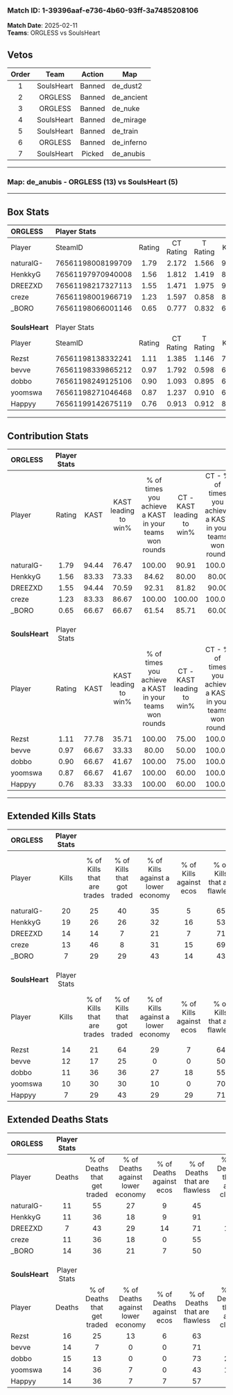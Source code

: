 ### Match ID: 1-39396aaf-e736-4b60-93ff-3a7485208106  
**Match Date**: 2025-02-11  
**Teams**: ORGLESS vs SoulsHeart  

## Vetos  

| Order | Team | Action | Map |
| :---: | :--: | :----: | --- |
| 1 | SoulsHeart | Banned | de_dust2 |
| 2 | ORGLESS | Banned | de_ancient |
| 3 | ORGLESS | Banned | de_nuke |
| 4 | SoulsHeart | Banned | de_mirage |
| 5 | SoulsHeart | Banned | de_train |
| 6 | ORGLESS | Banned | de_inferno |
| 7 | SoulsHeart | Picked | de_anubis |

---  

### **Map**: de_anubis - ORGLESS (13) vs SoulsHeart (5)  
---  

## Box Stats  

| **ORGLESS**    | Player Stats      |        |           |          |       |       |       |         |        |      |     |
| :- | :- | :-: | :-: | :-: | :-: | :-: | :-: | :-: | :-: | :-: | :-: |
| Player         | SteamID           | Rating | CT Rating | T Rating | KAST  |  ADR  | Kills | Assists | Deaths | K/D  | HS% |
| naturalG-      | 76561198008199709 |  1.79  |   2.172   |  1.566   | 94.44 | 119.9 |  20   |    4    |   11   | 1.82 | 55  |
| HenkkyG        | 76561197970940008 |  1.56  |   1.812   |  1.419   | 83.33 | 93.9  |  19   |    1    |   11   | 1.73 | 57  |
| DREEZXD        | 76561198217327113 |  1.55  |   1.471   |  1.975   | 94.44 | 91.9  |  14   |    7    |   7    | 2.00 | 64  |
| creze          | 76561198001966719 |  1.23  |   1.597   |  0.858   | 83.33 | 71.6  |  13   |    6    |   11   | 1.18 | 46  |
| _BORO          | 76561198066001146 |  0.65  |   0.777   |  0.832   | 66.67 | 46.8  |   7   |    5    |   14   | 0.50 | 28  |
|                |                   |        |           |          |       |       |       |         |        |      |     |
|                |                   |        |           |          |       |       |       |         |        |      |     |
|                |                   |        |           |          |       |       |       |         |        |      |     |
| **SoulsHeart** | Player Stats      |        |           |          |       |       |       |         |        |      |     |
| Player         | SteamID           | Rating | CT Rating | T Rating | KAST  |  ADR  | Kills | Assists | Deaths | K/D  | HS% |
| Rezst          | 76561198138332241 |  1.11  |   1.385   |  1.146   | 77.78 | 83.7  |  14   |    2    |   16   | 0.88 | 50  |
| bevve          | 76561198339865212 |  0.97  |   1.792   |  0.598   | 66.67 | 78.5  |  12   |    1    |   14   | 0.86 | 75  |
| dobbo          | 76561198249125106 |  0.90  |   1.093   |  0.895   | 66.67 | 78.3  |  11   |    3    |   15   | 0.73 | 36  |
| yoomswa        | 76561198271046468 |  0.87  |   1.237   |  0.910   | 66.67 | 70.9  |  10   |    5    |   14   | 0.71 | 60  |
| Happyy         | 76561199142675119 |  0.76  |   0.913   |  0.912   | 83.33 | 48.9  |   7   |    3    |   14   | 0.50 | 57  |
---  

## Contribution Stats  

| **ORGLESS**    | Player Stats |       |                      |                                                        |                           |                                                             |                          |                                                            |
| :- | :-: | :-: | :-: | :-: | :-: | :-: | :-: | :-: |
| Player         |    Rating    | KAST  | KAST leading to win% | % of times you achieve a KAST in your teams won rounds | CT - KAST leading to win% | CT - % of times you achieve a KAST in your teams won rounds | T - KAST leading to win% | T - % of times you achieve a KAST in your teams won rounds |
| naturalG-      |     1.79     | 94.44 |        76.47         |                         100.00                         |           90.91           |                           100.00                            |          50.00           |                           100.00                           |
| HenkkyG        |     1.56     | 83.33 |        73.33         |                         84.62                          |           80.00           |                            80.00                            |          60.00           |                           100.00                           |
| DREEZXD        |     1.55     | 94.44 |        70.59         |                         92.31                          |           81.82           |                            90.00                            |          50.00           |                           100.00                           |
| creze          |     1.23     | 83.33 |        86.67         |                         100.00                         |          100.00           |                           100.00                            |          60.00           |                           100.00                           |
| _BORO          |     0.65     | 66.67 |        66.67         |                         61.54                          |           85.71           |                            60.00                            |          40.00           |                           66.67                            |
|                |              |       |                      |                                                        |                           |                                                             |                          |                                                            |
|                |              |       |                      |                                                        |                           |                                                             |                          |                                                            |
|                |              |       |                      |                                                        |                           |                                                             |                          |                                                            |
| **SoulsHeart** | Player Stats |       |                      |                                                        |                           |                                                             |                          |                                                            |
| Player         |    Rating    | KAST  | KAST leading to win% | % of times you achieve a KAST in your teams won rounds | CT - KAST leading to win% | CT - % of times you achieve a KAST in your teams won rounds | T - KAST leading to win% | T - % of times you achieve a KAST in your teams won rounds |
| Rezst          |     1.11     | 77.78 |        35.71         |                         100.00                         |           75.00           |                           100.00                            |          20.00           |                           100.00                           |
| bevve          |     0.97     | 66.67 |        33.33         |                         80.00                          |           50.00           |                           100.00                            |          16.67           |                           50.00                            |
| dobbo          |     0.90     | 66.67 |        41.67         |                         100.00                         |           75.00           |                           100.00                            |          25.00           |                           100.00                           |
| yoomswa        |     0.87     | 66.67 |        41.67         |                         100.00                         |           60.00           |                           100.00                            |          28.57           |                           100.00                           |
| Happyy         |     0.76     | 83.33 |        33.33         |                         100.00                         |           60.00           |                           100.00                            |          20.00           |                           100.00                           |
---  

## Extended Kills Stats  

| **ORGLESS**    | Player Stats |                            |                            |                                    |                         |                              |                                 |                                       |                    |           |
| :- | :-: | :-: | :-: | :-: | :-: | :-: | :-: | :-: | :-: | :-: |
| Player         |    Kills     | % of Kills that are trades | % of Kills that got traded | % of Kills against a lower economy | % of Kills against ecos | % of Kills that are flawless | % of Kills that are close duels | % of Kills that are assisted by flash | Pistol Round Kills | AWP Kills |
| naturalG-      |      20      |             25             |             40             |                 35                 |            5            |              65              |                0                |                   0                   |         2          |     0     |
| HenkkyG        |      19      |             26             |             26             |                 32                 |           16            |              53              |                5                |                   5                   |         1          |     0     |
| DREEZXD        |      14      |             14             |             7              |                 21                 |            7            |              71              |                7                |                   0                   |         4          |     0     |
| creze          |      13      |             46             |             8              |                 31                 |           15            |              69              |               23                |                   8                   |         3          |     0     |
| _BORO          |      7       |             29             |             29             |                 43                 |           14            |              43              |               14                |                   0                   |         0          |     0     |
|                |              |                            |                            |                                    |                         |                              |                                 |                                       |                    |           |
|                |              |                            |                            |                                    |                         |                              |                                 |                                       |                    |           |
|                |              |                            |                            |                                    |                         |                              |                                 |                                       |                    |           |
| **SoulsHeart** | Player Stats |                            |                            |                                    |                         |                              |                                 |                                       |                    |           |
| Player         |    Kills     | % of Kills that are trades | % of Kills that got traded | % of Kills against a lower economy | % of Kills against ecos | % of Kills that are flawless | % of Kills that are close duels | % of Kills that are assisted by flash | Pistol Round Kills | AWP Kills |
| Rezst          |      14      |             21             |             64             |                 29                 |            7            |              64              |               21                |                   0                   |         1          |     0     |
| bevve          |      12      |             17             |             25             |                 0                  |            0            |              50              |                8                |                  17                   |         1          |     0     |
| dobbo          |      11      |             36             |             36             |                 27                 |           18            |              55              |                0                |                   0                   |         1          |     0     |
| yoomswa        |      10      |             30             |             30             |                 10                 |            0            |              70              |                0                |                   0                   |         1          |     0     |
| Happyy         |      7       |             29             |             43             |                 29                 |           29            |              71              |                0                |                   0                   |         0          |     0     |
## Extended Deaths Stats  

| **ORGLESS**    | Player Stats |                             |                                   |                          |                               |                            |                           |               |
| :- | :-: | :-: | :-: | :-: | :-: | :-: | :-: | :-: |
| Player         |    Deaths    | % of Deaths that get traded | % of Deaths against lower economy | % of Deaths against ecos | % of Deaths that are flawless | % of Deaths that are close | % of Deaths while blinded | Deaths to AWP |
| naturalG-      |      11      |             55              |                27                 |            9             |              45               |             9              |             0             |       0       |
| HenkkyG        |      11      |             36              |                18                 |            9             |              91               |             0              |             0             |       0       |
| DREEZXD        |      7       |             43              |                29                 |            14            |              71               |             14             |             0             |       0       |
| creze          |      11      |             36              |                18                 |            0             |              55               |             9              |             0             |       0       |
| _BORO          |      14      |             36              |                21                 |            7             |              50               |             7              |            14             |       0       |
|                |              |                             |                                   |                          |                               |                            |                           |               |
|                |              |                             |                                   |                          |                               |                            |                           |               |
|                |              |                             |                                   |                          |                               |                            |                           |               |
| **SoulsHeart** | Player Stats |                             |                                   |                          |                               |                            |                           |               |
| Player         |    Deaths    | % of Deaths that get traded | % of Deaths against lower economy | % of Deaths against ecos | % of Deaths that are flawless | % of Deaths that are close | % of Deaths while blinded | Deaths to AWP |
| Rezst          |      16      |             25              |                13                 |            6             |              63               |             0              |             0             |       0       |
| bevve          |      14      |              7              |                 0                 |            0             |              71               |             7              |             0             |       0       |
| dobbo          |      15      |             13              |                 0                 |            0             |              73               |             20             |             0             |       0       |
| yoomswa        |      14      |             36              |                 7                 |            0             |              43               |             14             |             7             |       0       |
| Happyy         |      14      |             36              |                 7                 |            7             |              57               |             0              |             7             |       0       |
